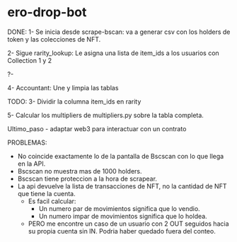 # ero-drop-bot

DONE:
1- Se inicia desde scrape-bscan: va a generar csv con los holders de token y las colecciones de NFT.

2- Sigue rarity_lookup: Le asigna una lista de item_ids a los usuarios con Collection 1 y 2

?-

4- Accountant: Une y limpia las tablas

TODO:
3- Dividir la columna item_ids en rarity

5- Calcular los multipliers de multipliers.py sobre la tabla completa.

Ultimo_paso - adaptar web3 para interactuar con un contrato

PROBLEMAS:

- No coincide exactamente lo de la pantalla de Bscscan con lo que llega en la API.
- Bscscan no muestra mas de 1000 holders.
- Bscscan tiene proteccion a la hora de scrapear.
- La api devuelve la lista de transacciones de NFT, no la cantidad de NFT que tiene la cuenta.
  - Es facil calcular:
    - Un numero par de movimientos significa que lo vendio.
    - Un numero impar de movimientos significa que lo holdea.
  - PERO me encontre un caso de un usuario con 2 OUT seguidos hacia su propia cuenta sin IN. Podria haber quedado fuera del conteo.

